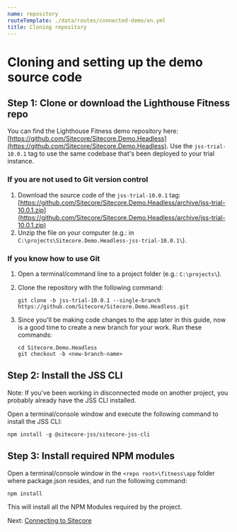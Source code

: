 ```yaml
---
name: repository
routeTemplate: ./data/routes/connected-demo/en.yml
title: Cloning repository
---
```


# Cloning and setting up the demo source code

## Step 1: Clone or download the Lighthouse Fitness repo

You can find the Lighthouse Fitness demo repository here: [https://github.com/Sitecore/Sitecore.Demo.Headless](https://github.com/Sitecore/Sitecore.Demo.Headless). Use the `jss-trial-10.0.1` tag to use the same codebase that's been deployed to your trial instance.

### If you are not used to Git version control

1. Download the source code of the `jss-trial-10.0.1` tag: [https://github.com/Sitecore/Sitecore.Demo.Headless/archive/jss-trial-10.0.1.zip](https://github.com/Sitecore/Sitecore.Demo.Headless/archive/jss-trial-10.0.1.zip)
2. Unzip the file on your computer (e.g.: in `C:\projects\Sitecore.Demo.Headless-jss-trial-10.0.1\`).

### If you know how to use Git

1. Open a terminal/command line to a project folder (e.g.: `C:\projects\`).
2. Clone the repository with the following command:

    ```text
    git clone -b jss-trial-10.0.1 --single-branch https://github.com/Sitecore/Sitecore.Demo.Headless.git
    ```

3. Since you'll be making code changes to the app later in this guide, now is a good time to create a new branch for your work. Run these commands:

    ```text
    cd Sitecore.Demo.Headless
    git checkout -b <new-branch-name>
    ```

## Step 2: Install the JSS CLI

Note: If you've been working in disconnected mode on another project, you probably already have the JSS CLI installed.

Open a terminal/console window and execute the following command to install the JSS CLI:

```text
npm install -g @sitecore-jss/sitecore-jss-cli
```

## Step 3: Install required NPM modules

Open a terminal/console window in the `<repo root>\fitness\app` folder where package.json resides, and run the following command:

```text
npm install
```

This will install all the NPM Modules required by the project.

Next: [Connecting to Sitecore](/connected-demo/getting-started/connecting)
